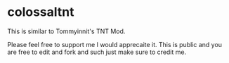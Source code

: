 # colossaltnt
This is similar to Tommyinnit's TNT Mod.

Please feel free to support me I would apprecaite it. This is public and you are free to edit and fork and such just make sure to credit me.

